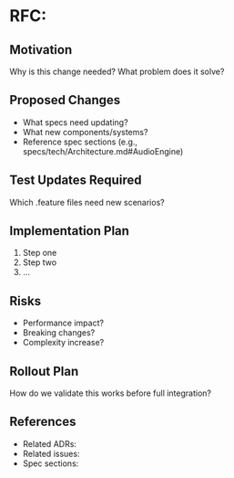 # RFC: <Change Title>

## Motivation
Why is this change needed? What problem does it solve?

## Proposed Changes
- What specs need updating?
- What new components/systems?
- Reference spec sections (e.g., specs/tech/Architecture.md#AudioEngine)

## Test Updates Required
Which .feature files need new scenarios?

## Implementation Plan
1. Step one
2. Step two
3. ...

## Risks
- Performance impact?
- Breaking changes?
- Complexity increase?

## Rollout Plan
How do we validate this works before full integration?

## References
- Related ADRs:
- Related issues:
- Spec sections: